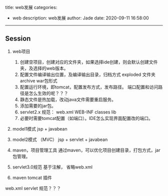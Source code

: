 title: web发展
categories:
  - web
description: web发展
author: Jade
date: 2020-09-11 16:58:00
---

## Session
1. web项目
    1. 创建空项目，创建对应的文件夹，如果选择ide创建，则会默认创建文件夹，及选择的web版本。
    2. 配置文件编译输出位置，及编译输出目录，归档方式
       exploded 文件夹
       archive war包形式
    3. 配置运行环境，即tomcat，配置发布方式，发布路径。
       端口配置和访问路径是怎么生效的呢？？？
    4. 静态文件是热加载，改动java文件需要重启服务。
    5. 添加需要的jar包。
    6. servlet2.x 规范： web.xml WEB-INF classes lib
    7. 必要时需要tomcat配置（如端口）。IDE怎么实现界面配置改的端口。


2. model1模式
   jsp + javabean

3. model2模式 （MVC）
   jsp + servlet + javabean

4. maven，项目管理工具
   通过maven，可以优化项目创建目录，打包方式，jar包管理。

5. servlet3.0规范
   基于注解， 省略web.xml

6. maven tomcat 插件



web.xml  servlet 规范？？？
